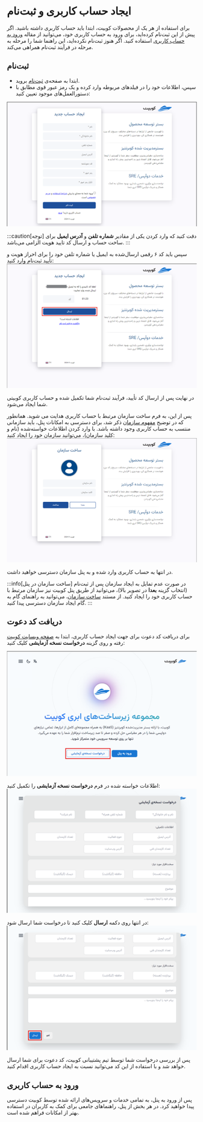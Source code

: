 # ایجاد حساب کاربری و ثبت‌نام

برای استفاده از هر یک از محصولات کوبیت، ابتدا باید حساب کاربری داشته باشید. اگر پیش از این ثبت‌نام کرده‌اید، برای ورود به حساب کاربری خود، می‌توانید از مقاله [ورود به حساب کاربری](../login)
استفاده کنید. اگر هنوز ثبت‌نام نکرده‌اید، این راهنما شما را مرحله به مرحله در فرآیند ثبت‌نام همراهی می‌کند.

## ثبت‌نام

- ابتدا به صفحه‌ی [ثبت‌نام](https://auth.kubit.ir/fa/register) بروید.
- سپس، اطلاعات خود را در فیلدهای مربوطه وارد کرده و یک رمز عبور قوی مطابق با دستورالعمل‌های موجود تعیین کنید:

![Register: register form](register-form.png)

:::caution[توجه]
دقت کنید که وارد کردن یکی از مقادیر **شماره تلفن** و **آدرس ایمیل** برای ساخت حساب و ارسال کد تایید هویت الزامی می‌باشد.
:::

سپس باید کد ۶ رقمی ارسال‌شده به ایمیل یا شماره تلفن خود را برای احراز هویت و تأیید ثبت‌نام وارد کنید:
![Register: enter confirm code](enter-confirm-code-register.png)

در نهایت پس از ارسال کد تأیید، فرآیند ثبت‌نام شما تکمیل شده و حساب کاربری کوبیتی شما ایجاد می‌شود.

پس از این، به فرم ساخت سازمان مرتبط با حساب کاربری هدایت می شوید. همانطور که در توضیح [مفهوم سازمان](../..#organization) ذکر شد، برای دسترسی به امکانات پنل، باید سازمانی منتسب به حساب کاربری وجود داشته باشد.
با وارد کردن اطلاعات خواسته‌شده (نام و کلید سازمان)، می‌توانید سازمان خود را ایجاد کنید:
![Organization: create org after register](create-org-after-register.png)

در انتها به حساب کاربری وارد شده و به پنل سازمان دسترسی خواهید داشت.

:::info[ساخت سازمان در پنل]
در صورت عدم تمایل به ایجاد سازمان پس از ثبت‌نام (انتخاب گزینه **بعدا** در تصویر بالا)، می‌توانید از طریق پنل کوبیت نیز سازمان مرتبط با حساب کاربری خود را ایجاد کنید. از مستند [ساخت سازمان](../panel#create-organization)، می‌توانید به راهنمای گام به گام ایجاد سازمان دسترسی پیدا کنید.
:::

## دریافت کد دعوت

برای دریافت کد دعوت برای جهت ایجاد حساب کاربری، ابتدا به [صفحه وبسایت کوبیت](https://kubit.ir/fa/) رفته و روی گزینه **درخواست نسخه آزمایشی** کلیک کنید:

![Register: demo btn](demo-btn.png)

اطلاعات خواسته شده در فرم **درخواست نسخه آزمایشی** را تکمیل کنید:
![Register: demo form](demo-form.png)

در انتها روی دکمه **ارسال** کلیک کنید تا درخواست شما ارسال شود:
![Register: submit demo form](demo-form-submit.png)

پس از بررسی درخواست شما توسط تیم پشتیبانی کوبیت، کد دعوت برای شما ارسال خواهد شد و با استفاده از این کد می‌توانید نسبت به ایجاد حساب کاربری اقدام کنید.

## ورود به حساب کاربری

پس از ورود به پنل، به تمامی خدمات و سرویس‌های ارائه شده توسط کوبیت دسترسی پیدا خواهید کرد. در هر بخش از پنل، راهنماهای جامعی برای کمک به کاربران در استفاده بهتر از امکانات فراهم شده است.
